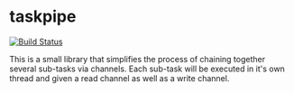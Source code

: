 taskpipe
========

[![Build Status](https://travis-ci.org/mrak/taskpipe.svg?branch=master)](https://travis-ci.org/mrak/taskpipe)

This is a small library that simplifies the process of chaining together several
sub-tasks via channels. Each sub-task will be executed in it's own thread and
given a read channel as well as a write channel.
